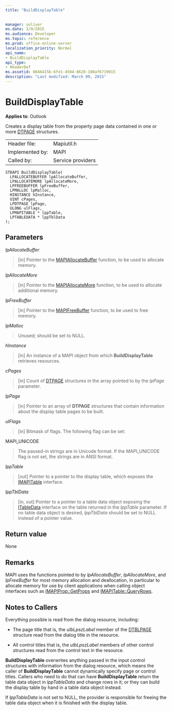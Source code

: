 ```yaml
---
title: "BuildDisplayTable"
 
 
manager: soliver
ms.date: 3/9/2015
ms.audience: Developer
ms.topic: reference
ms.prod: office-online-server
localization_priority: Normal
api_name:
- BuildDisplayTable
api_type:
- HeaderDef
ms.assetid: 0846415b-6fe1-4504-8620-108af6719015
description: "Last modified: March 09, 2015"
---
```


# BuildDisplayTable

  
  
**Applies to**: Outlook 
  
Creates a display table from the property page data contained in one or more [DTPAGE](dtpage.md) structures. 
  
|||
|:-----|:-----|
|Header file:  <br/> |Mapiutil.h  <br/> |
|Implemented by:  <br/> |MAPI  <br/> |
|Called by:  <br/> |Service providers  <br/> |
   
```
STDAPI BuildDisplayTable(
  LPALLOCATEBUFFER lpAllocateBuffer,
  LPALLOCATEMORE lpAllocateMore,
  LPFREEBUFFER lpFreeBuffer,
  LPMALLOC lpMalloc,
  HINSTANCE hInstance,
  UINT cPages,
  LPDTPAGE lpPage,
  ULONG ulFlags,
  LPMAPITABLE * lppTable,
  LPTABLEDATA * lppTblData
);
```

## Parameters

 _lpAllocateBuffer_
  
> [in] Pointer to the [MAPIAllocateBuffer](mapiallocatebuffer.md) function, to be used to allocate memory. 
    
 _lpAllocateMore_
  
> [in] Pointer to the [MAPIAllocateMore](mapiallocatemore.md) function, to be used to allocate additional memory. 
    
 _lpFreeBuffer_
  
> [in] Pointer to the [MAPIFreeBuffer](mapifreebuffer.md) function, to be used to free memory. 
    
 _lpMalloc_
  
> Unused; should be set to NULL. 
    
 _hInstance_
  
> [in] An instance of a MAPI object from which **BuildDisplayTable** retrieves resources. 
    
 _cPages_
  
> [in] Count of [DTPAGE](dtpage.md) structures in the array pointed to by the  _lpPage_ parameter. 
    
 _lpPage_
  
> [in] Pointer to an array of **DTPAGE** structures that contain information about the display table pages to be built. 
    
 _ulFlags_
  
> [in] Bitmask of flags. The following flag can be set:
    
MAPI_UNICODE 
  
> The passed-in strings are in Unicode format. If the MAPI_UNICODE flag is not set, the strings are in ANSI format. 
    
 _lppTable_
  
> [out] Pointer to a pointer to the display table, which exposes the [IMAPITable](imapitableiunknown.md) interface. 
    
 _lppTblData_
  
> [in, out] Pointer to a pointer to a table data object exposing the [ITableData](itabledataiunknown.md) interface on the table returned in the  _lppTable_ parameter. If no table data object is desired,  _lppTblData_ should be set to NULL instead of a pointer value. 
    
## Return value

None
  
## Remarks

MAPI uses the functions pointed to by  _lpAllocateBuffer_,  _lpAllocateMore_, and  _lpFreeBuffer_ for most memory allocation and deallocation, in particular to allocate memory for use by client applications when calling object interfaces such as [IMAPIProp::GetProps](imapiprop-getprops.md) and [IMAPITable::QueryRows](imapitable-queryrows.md). 
  
## Notes to Callers

Everything possible is read from the dialog resource, including:
  
- The page title that is, the  _ulbLpszLabel_ member of the [DTBLPAGE](dtblpage.md) structure read from the dialog title in the resource. 
    
- All control titles that is, the  _ulbLpszLabel_ members of other control structures read from the control text in the resource. 
    
 **BuildDisplayTable** overwrites anything passed in the input control structures with information from the dialog resource, which means the caller of **BuildDisplayTable** cannot dynamically specify page or control titles. Callers who need to do that can have **BuildDisplayTable** return the table data object in  _lppTableData_ and change rows in it; or they can build the display table by hand in a table data object instead. 
  
If  _lppTableData_ is not set to NULL, the provider is responsible for freeing the table data object when it is finished with the display table. 
  

